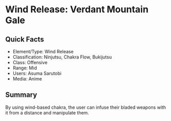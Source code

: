 # Wind Release: Verdant Mountain Gale

## Quick Facts
- Element/Type: Wind Release
- Classification: Ninjutsu, Chakra Flow, Bukijutsu
- Class: Offensive
- Range: Mid
- Users: Asuma Sarutobi
- Media: Anime

## Summary
By using wind-based chakra, the user can infuse their bladed weapons with it from a distance and manipulate them.
